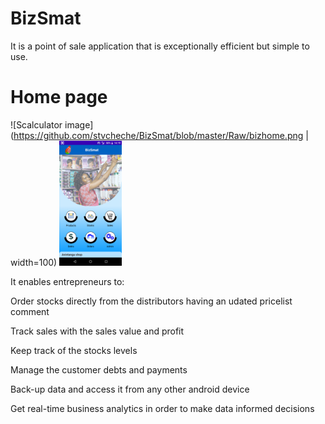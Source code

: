 # BizSmat 
It is a point of sale application that is exceptionally efficient but simple to use.

# Home page
![Scalculator image](https://github.com/stvcheche/BizSmat/blob/master/Raw/bizhome.png | width=100) 
<img src="https://github.com/stvcheche/BizSmat/blob/master/Raw/bizhome.png" width="100"/>


It enables entrepreneurs to: 

Order stocks directly from the distributors having an udated pricelist comment

Track sales with the sales value and profit 

Keep track of the stocks levels 

Manage the customer debts and payments 

Back-up data and access it from any other android device 

Get real-time business analytics in order to make data informed decisions
